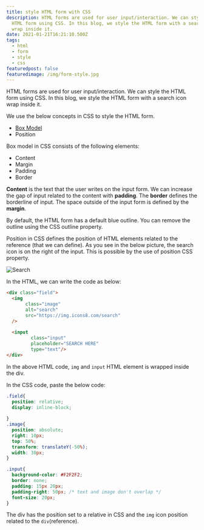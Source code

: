 ```yaml
---
title: style HTML form with CSS
description: HTML forms are used for user input/interaction. We can style the
  HTML form using CSS. In this blog, we style the HTML form with a search icon
  wrap inside it.
date: 2021-01-21T16:21:10.500Z
tags:
  - html
  - form
  - style
  - css
featuredpost: false
featuredimage: /img/form-style.jpg
---
```

HTML forms are used for user input/interaction. We can style the HTML form using CSS. In this blog, we style the HTML form with a search icon wrap inside it.

We use the below concepts in CSS to style the HTML form.

- [Box Model](https://taimoorsattar.dev/blogs/box-model-in-css)
- Position

Box model in CSS consists of the following elements:

- Content
- Margin
- Padding
- Border

**Content** is the text that the user writes on the input form. We can increase the gap of input related to the content with **padding**. The **border** defines the borderline of input. The space outside of the input form is defined by the **margin**.

By default, the HTML form has a default blue outline. You can remove the outline using the CSS outline property.

Position in CSS defines the position of HTML elements related to the reference (that we can define). As you see in the below picture, the search icon is on the right of the input. This is possible by the use of position CSS property.

![Search](https://storage.googleapis.com/masterpro/code/responsive-design/position-search.png)

In the HTML, we can write the code as below:

```html
<div class="field">
  <img
       class="image"
       alt="search"
       src="https://img.icons8.com/search"
  />
  
  <input
         class="input"
         placeholder="SEARCH HERE"
         type="text"/>
</div>
```

In the above HTML code, `img` and `input` HTML element is wrapped inside the div.

In the CSS code, paste the below code:

```css
.field{
  position: relative;
  display: inline-block;
  
}
.image{
  position: absolute;
  right: 10px;
  top: 50%;
  transform: translateY(-50%);
  width: 30px;
}

.input{
  background-color: #F2F2F2;
  border: none;
  padding: 15px 20px;
  padding-right: 50px; /* text and image don't overlap */
  font-size: 20px;
}
```

The div has the position set to a relative in CSS and the `img` icon position related to the `div`(reference).
